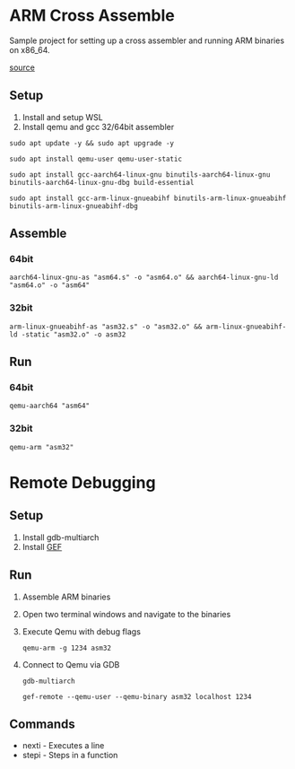 # ARM Cross Assemble

Sample project for setting up a cross assembler and running ARM binaries on x86_64.

[source](https://azeria-labs.com/arm-on-x86-qemu-user/)

## Setup

1. Install and setup WSL
2. Install qemu and gcc 32/64bit assembler

`sudo apt update -y && sudo apt upgrade -y`

`sudo apt install qemu-user qemu-user-static`

`sudo apt install gcc-aarch64-linux-gnu binutils-aarch64-linux-gnu binutils-aarch64-linux-gnu-dbg build-essential`

`sudo apt install gcc-arm-linux-gnueabihf binutils-arm-linux-gnueabihf binutils-arm-linux-gnueabihf-dbg`

## Assemble

### 64bit

`aarch64-linux-gnu-as "asm64.s" -o "asm64.o" && aarch64-linux-gnu-ld "asm64.o" -o "asm64"`

### 32bit

`arm-linux-gnueabihf-as "asm32.s" -o "asm32.o" && arm-linux-gnueabihf-ld -static "asm32.o" -o asm32`

## Run

### 64bit

`qemu-aarch64 "asm64"`

### 32bit

`qemu-arm "asm32"`

# Remote Debugging

## Setup

1. Install gdb-multiarch
2. Install [GEF](https://github.com/hugsy/gef)

## Run

1. Assemble ARM binaries
2. Open two terminal windows and navigate to the binaries
3. Execute Qemu with debug flags

    `qemu-arm -g 1234 asm32`

4. Connect to Qemu via GDB

    `gdb-multiarch`

    `gef-remote --qemu-user --qemu-binary asm32 localhost 1234`

## Commands

- nexti - Executes a line
- stepi - Steps in a function